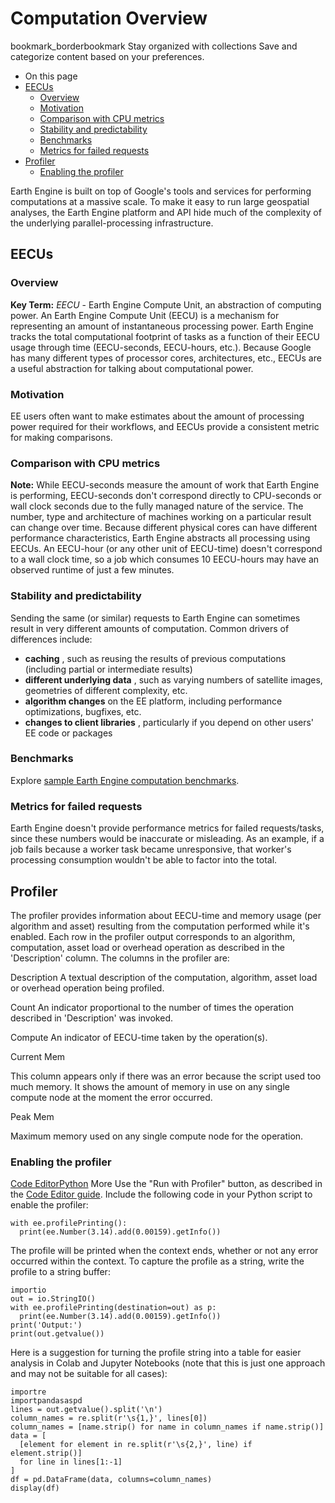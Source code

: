  
#  Computation Overview 
bookmark_borderbookmark Stay organized with collections  Save and categorize content based on your preferences. 
  * On this page
  * [EECUs](https://developers.google.com/earth-engine/guides/computation_overview#eecus)
    * [Overview](https://developers.google.com/earth-engine/guides/computation_overview#overview)
    * [Motivation](https://developers.google.com/earth-engine/guides/computation_overview#motivation)
    * [Comparison with CPU metrics](https://developers.google.com/earth-engine/guides/computation_overview#comparison_with_cpu_metrics)
    * [Stability and predictability](https://developers.google.com/earth-engine/guides/computation_overview#stability_and_predictability)
    * [Benchmarks](https://developers.google.com/earth-engine/guides/computation_overview#benchmarks)
    * [Metrics for failed requests](https://developers.google.com/earth-engine/guides/computation_overview#metrics_for_failed_requests)
  * [Profiler](https://developers.google.com/earth-engine/guides/computation_overview#profiler)
    * [Enabling the profiler](https://developers.google.com/earth-engine/guides/computation_overview#enabling_the_profiler)


Earth Engine is built on top of Google's tools and services for performing computations at a massive scale. To make it easy to run large geospatial analyses, the Earth Engine platform and API hide much of the complexity of the underlying parallel-processing infrastructure.
## EECUs
### Overview
**Key Term:** _EECU_ - Earth Engine Compute Unit, an abstraction of computing power.
An Earth Engine Compute Unit (EECU) is a mechanism for representing an amount of instantaneous processing power. Earth Engine tracks the total computational footprint of tasks as a function of their EECU usage through time (EECU-seconds, EECU-hours, etc.). Because Google has many different types of processor cores, architectures, etc., EECUs are a useful abstraction for talking about computational power.
### Motivation
EE users often want to make estimates about the amount of processing power required for their workflows, and EECUs provide a consistent metric for making comparisons.
### Comparison with CPU metrics
**Note:** While EECU-seconds measure the amount of work that Earth Engine is performing, EECU-seconds don't correspond directly to CPU-seconds or wall clock seconds due to the fully managed nature of the service.
The number, type and architecture of machines working on a particular result can change over time. Because different physical cores can have different performance characteristics, Earth Engine abstracts all processing using EECUs. An EECU-hour (or any other unit of EECU-time) doesn't correspond to a wall clock time, so a job which consumes 10 EECU-hours may have an observed runtime of just a few minutes.
### Stability and predictability
Sending the same (or similar) requests to Earth Engine can sometimes result in very different amounts of computation. Common drivers of differences include:
  * **caching** , such as reusing the results of previous computations (including partial or intermediate results)
  * **different underlying data** , such as varying numbers of satellite images, geometries of different complexity, etc.
  * **algorithm changes** on the EE platform, including performance optimizations, bugfixes, etc.
  * **changes to client libraries** , particularly if you depend on other users' EE code or packages


### Benchmarks
Explore [sample Earth Engine computation benchmarks](https://developers.google.com/earth-engine/guides/computation_benchmarks).
### Metrics for failed requests
Earth Engine doesn't provide performance metrics for failed requests/tasks, since these numbers would be inaccurate or misleading. As an example, if a job fails because a worker task became unresponsive, that worker's processing consumption wouldn't be able to factor into the total.
## Profiler
The profiler provides information about EECU-time and memory usage (per algorithm and asset) resulting from the computation performed while it's enabled. Each row in the profiler output corresponds to an algorithm, computation, asset load or overhead operation as described in the 'Description' column. The columns in the profiler are: 

Description
    A textual description of the computation, algorithm, asset load or overhead operation being profiled. 

Count
    An indicator proportional to the number of times the operation described in 'Description' was invoked. 

Compute
    An indicator of EECU-time taken by the operation(s). 

Current Mem
    
This column appears only if there was an error because the script
used too much memory. It shows the amount of memory in use on any single compute node at the moment the error occurred. 

Peak Mem
    
Maximum memory used on any single compute node for the operation.
### Enabling the profiler
[Code Editor](https://developers.google.com/earth-engine/guides/computation_overview#code-editor)[Python](https://developers.google.com/earth-engine/guides/computation_overview#python) More
Use the "Run with Profiler" button, as described in the [Code Editor guide](https://developers.google.com/earth-engine/guides/playground#profiler).
Include the following code in your Python script to enable the profiler:
```
with ee.profilePrinting():
  print(ee.Number(3.14).add(0.00159).getInfo())

```

The profile will be printed when the context ends, whether or not any error occurred within the context.
To capture the profile as a string, write the profile to a string buffer:
```
importio
out = io.StringIO()
with ee.profilePrinting(destination=out) as p:
  print(ee.Number(3.14).add(0.00159).getInfo())
print('Output:')
print(out.getvalue())

```

Here is a suggestion for turning the profile string into a table for easier analysis in Colab and Jupyter Notebooks (note that this is just one approach and may not be suitable for all cases):
```
importre
importpandasaspd
lines = out.getvalue().split('\n')
column_names = re.split(r'\s{1,}', lines[0])
column_names = [name.strip() for name in column_names if name.strip()]
data = [
  [element for element in re.split(r'\s{2,}', line) if element.strip()]
  for line in lines[1:-1]
]
df = pd.DataFrame(data, columns=column_names)
display(df)

```

